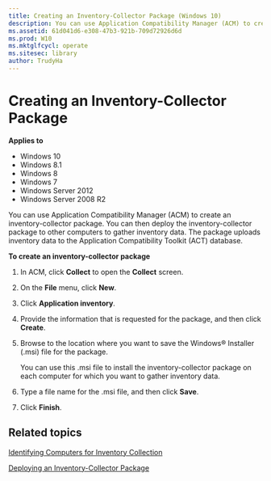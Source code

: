 ```yaml
---
title: Creating an Inventory-Collector Package (Windows 10)
description: You can use Application Compatibility Manager (ACM) to create an inventory-collector package.
ms.assetid: 61d041d6-e308-47b3-921b-709d72926d6d
ms.prod: W10
ms.mktglfcycl: operate
ms.sitesec: library
author: TrudyHa
---
```


# Creating an Inventory-Collector Package


**Applies to**

-   Windows 10
-   Windows 8.1
-   Windows 8
-   Windows 7
-   Windows Server 2012
-   Windows Server 2008 R2

You can use Application Compatibility Manager (ACM) to create an inventory-collector package. You can then deploy the inventory-collector package to other computers to gather inventory data. The package uploads inventory data to the Application Compatibility Toolkit (ACT) database.

**To create an inventory-collector package**

1.  In ACM, click **Collect** to open the **Collect** screen.

2.  On the **File** menu, click **New**.

3.  Click **Application inventory**.

4.  Provide the information that is requested for the package, and then click **Create**.

5.  Browse to the location where you want to save the Windows® Installer (.msi) file for the package.

    You can use this .msi file to install the inventory-collector package on each computer for which you want to gather inventory data.

6.  Type a file name for the .msi file, and then click **Save**.

7.  Click **Finish**.

## Related topics


[Identifying Computers for Inventory Collection](identifying-computers-for-inventory-collection.md)

[Deploying an Inventory-Collector Package](deploying-an-inventory-collector-package.md)

 

 





